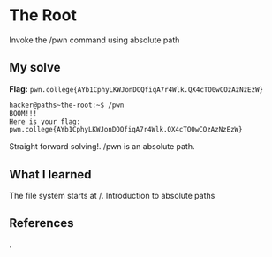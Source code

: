 # The Root
Invoke the /pwn command using absolute path
## My solve
**Flag:** `pwn.college{AYb1CphyLKWJonDOQfiqA7r4Wlk.QX4cTO0wCOzAzNzEzW}`

```bash
hacker@paths~the-root:~$ /pwn
BOOM!!!
Here is your flag:
pwn.college{AYb1CphyLKWJonDOQfiqA7r4Wlk.QX4cTO0wCOzAzNzEzW}

```
Straight forward solving!. /pwn is an absolute path.
## What I learned
The file system starts at /.
Introduction to absolute paths
## References 
.